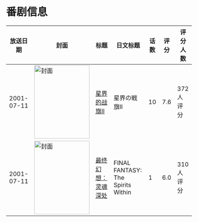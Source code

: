 # 番剧信息

|放送日期|封面|标题|日文标题|话数|评分|评分人数|
|---|---|---|---|---|---|---|
|2001-07-11|<img src="https://lain.bgm.tv/pic/cover/c/fd/34/9618_WeGkL.jpg" alt="封面" style="width:150px;height:200px;object-fit:cover;">|[星界的战旗II](https://bangumi.tv/subject/9618)|星界の戦旗II|10|7.6|372人评分|
|2001-07-11|<img src="https://lain.bgm.tv/pic/cover/c/d7/89/17746_q8300.jpg" alt="封面" style="width:150px;height:200px;object-fit:cover;">|[最终幻想：灵魂深处](https://bangumi.tv/subject/17746)|FINAL FANTASY: The Spirits Within|1|6.0|310人评分|
